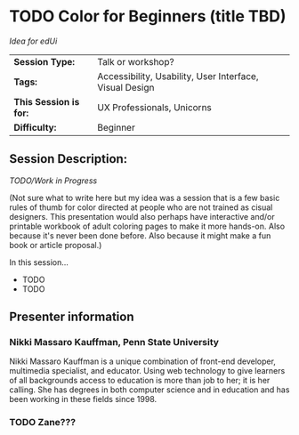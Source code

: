 # TODO Color for Beginners (title TBD)
_Idea for edUi_

|                          |                               |
| ------------------------ | ----------------------------- |
| **Session Type:**        | Talk or workshop?             |
| **Tags:**                | Accessibility, Usability, User Interface, Visual Design |
| **This Session is for:** | UX Professionals, Unicorns    |
| **Difficulty:**          | Beginner                      |

## Session Description:	
_TODO/Work in Progress_ 

(Not sure what to write here but my idea was a session that is a few basic rules of thumb for color directed at people who are not trained as cisual designers. This presentation would also perhaps have interactive and/or printable workbook of adult coloring pages to make it more hands-on. Also because it's never been done before. Also because it might make a fun book or article proposal.)

In this session...
- TODO
- TODO

## Presenter information
### Nikki Massaro Kauffman, Penn State University
Nikki Massaro Kauffman is a unique combination of front-end developer, multimedia specialist, and educator. Using web technology to give learners of all backgrounds access to education is more than job to her; it is her calling. She has degrees in both computer science and in education and has been working in these fields since 1998.

### TODO Zane???